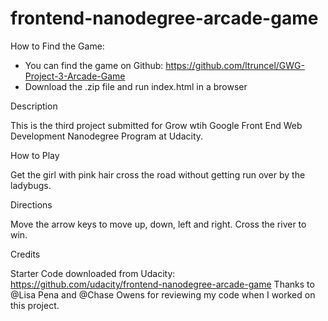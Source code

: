 frontend-nanodegree-arcade-game
===============================

How to Find the Game:

- You can find the game on Github: https://github.com/ltruncel/GWG-Project-3-Arcade-Game
- Download the .zip file and run index.html in a browser


Description

This is the third project submitted for Grow wtih Google Front End Web Development Nanodegree Program at Udacity.  

How to Play

Get the girl with pink hair cross the road without getting run over by the ladybugs.

Directions

Move the arrow keys to move up, down, left and right.
Cross the river to win.

Credits

Starter Code downloaded from Udacity: https://github.com/udacity/frontend-nanodegree-arcade-game
Thanks to @Lisa Pena and @Chase Owens for reviewing my code when I worked on this project.  
